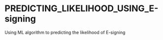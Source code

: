 # PREDICTING_LIKELIHOOD_USING_E-signing
Using ML algorithm to predicting the likelihood of E-signing
